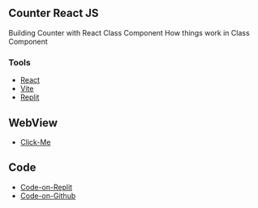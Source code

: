 ## Counter React JS

Building Counter with React Class Component 
How things work in Class Component


### Tools
- [React](https://reactjs.org/)
- [Vite](https://vitejs.dev/)
- [Replit](https://replit.com/@Biademade)

## WebView
- [Click-Me](https://Counter-React-Js.biademade.repl.co)

## Code
- [Code-on-Replit](https://replit.com/@Biademade/Counter-React-Js?v=1)
- [Code-on-Github](https://github.com/Biadedigital/Counter-React-Js)